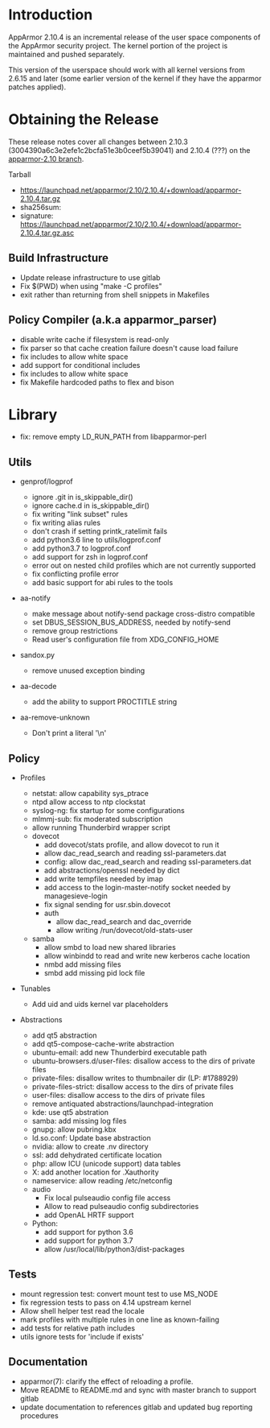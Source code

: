 Introduction
============

AppArmor 2.10.4 is an incremental release of the user space components
of the AppArmor security project. The kernel portion of the project
is maintained and pushed separately.

This version of the userspace should work with all kernel versions from
2.6.15 and later (some earlier version of the kernel if they have the
apparmor patches applied). 

# Obtaining the Release
These release notes cover all changes between 2.10.3 (3004390a6c3e2efe1c2bcfa51e3b0ceef5b39041)
and 2.10.4 (???) on the [apparmor-2.10 branch](https://gitlab.com/apparmor/apparmor/tree/apparmor-2.10).

Tarball
-   <https://launchpad.net/apparmor/2.10/2.10.4/+download/apparmor-2.10.4.tar.gz>
-   sha256sum: 
-   signature: <https://launchpad.net/apparmor/2.10/2.10.4/+download/apparmor-2.10.4,tar.gz.asc>

Build Infrastructure
--------------------
- Update release infrastructure to use gitlab
- Fix $(PWD) when using "make -C profiles"
- exit rather than returning from shell snippets in Makefiles


Policy Compiler (a.k.a apparmor\_parser)
----------------------------------------
- disable write cache if filesystem is read-only
- fix parser so that cache creation failure doesn't cause load failure
- fix includes to allow white space
- add support for conditional includes
- fix includes to allow white space
- fix Makefile hardcoded paths to flex and bison



# Library
- fix: remove empty LD_RUN_PATH from libapparmor-perl

Utils
-----
- genprof/logprof
  - ignore .git in is_skippable_dir()
  - ignore cache.d in is_skippable_dir()
  - fix writing "link subset" rules
  - fix writing alias rules
  - don't crash if setting printk_ratelimit fails
  - add python3.6 line to utils/logprof.conf
  - add python3.7 to logprof.conf
  - add support for zsh in logprof.conf
  - error out on nested child profiles which are not currently supported
  - fix conflicting profile error
  - add basic support for abi rules to the tools
  
- aa-notify
  - make message about notify-send package cross-distro compatible
  - set DBUS_SESSION_BUS_ADDRESS, needed by notify-send
  - remove group restrictions
  - Read user's configuration file from XDG_CONFIG_HOME

- sandox.py
  - remove unused exception binding

- aa-decode
  - add the ability to support PROCTITLE string

- aa-remove-unknown
  - Don't print a literal '\n'


Policy
------
- Profiles
  - netstat: allow capability sys_ptrace
  - ntpd allow access to ntp clockstat
  - syslog-ng: fix startup for some configurations
  - mlmmj-sub: fix moderated subscription
  - allow running Thunderbird wrapper script
  - dovecot
    - add dovecot/stats profile, and allow dovecot to run it
    - allow dac_read_search and reading ssl-parameters.dat
    - config: allow dac_read_search and reading ssl-parameters.dat
    - add abstractions/openssl needed by dict
    - add write tempfiles needed by imap
    - add access to the login-master-notify socket needed by managesieve-login
    - fix signal sending for usr.sbin.dovecot
    - auth
      - allow dac_read_search and dac_override
      - allow writing /run/dovecot/old-stats-user
  - samba
    - allow smbd to load new shared libraries
    - allow winbindd to read and write new kerberos cache location
    - nmbd add missing files
    - smbd add missing pid lock file

- Tunables
  - Add uid and uids kernel var placeholders

- Abstractions
  - add qt5 abstraction
  - add qt5-compose-cache-write abstraction
  - ubuntu-email: add new Thunderbird executable path
  - ubuntu-browsers.d/user-files: disallow access to the dirs of private files
  - private-files: disallow writes to thumbnailer dir (LP: #1788929)
  - private-files-strict: disallow access to the dirs of private files
  - user-files: disallow access to the dirs of private files
  - remove antiquated abstractions/launchpad-integration
  - kde: use qt5 abstration
  - samba: add missing log files
  - gnupg: allow pubring.kbx
  - ld.so.conf: Update base abstraction
  - nvidia: allow to create .nv directory
  - ssl: add dehydrated certificate location
  - php: allow ICU (unicode support) data tables
  - X: add another location for .Xauthority
  - nameservice: allow reading /etc/netconfig
  - audio
    - Fix local pulseaudio config file access
    - Allow to read pulseaudio config subdirectories
    - add OpenAL HRTF support
  - Python:
    - add support for python 3.6
    - add support for python 3.7
    - allow /usr/local/lib/python3/dist-packages

Tests
-----
- mount regression test: convert mount test to use MS_NODE
- fix regression tests to pass on 4.14 upstream kernel
- Allow shell helper test read the locale
- mark profiles with multiple rules in one line as known-failing
- add tests for relative path includes
- utils ignore tests for 'include if exists'


Documentation
-------------
- apparmor(7): clarify the effect of reloading a profile.
- Move README to README.md and sync with master branch to support gitlab
- update documentation to references gitlab and updated bug reporting procedures
